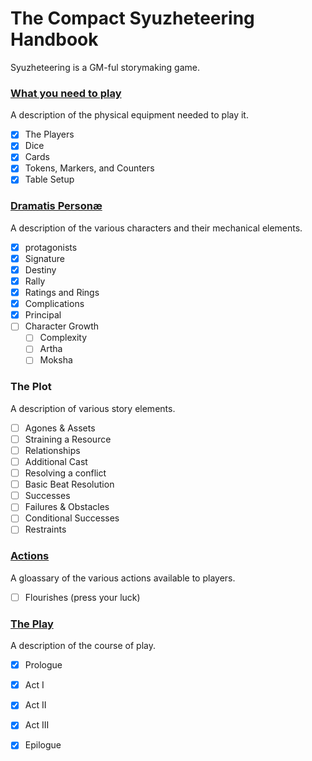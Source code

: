 The Compact Syuzheteering Handbook
===============

Syuzheteering is a GM-ful storymaking game.

### [What you need to play](./what_you_need.md)
A description of the physical equipment needed to play it.
- [X] The Players
- [X] Dice
- [X] Cards
- [X] Tokens, Markers, and Counters
- [X] Table Setup
### [Dramatis Personæ](./dramatis_personae.md)
A description of the various characters and their mechanical elements.
- [X] protagonists
- [X] Signature
- [X] Destiny
- [X] Rally
- [X] Ratings and Rings
- [X] Complications
- [X] Principal
- [ ] Character Growth
  - [ ] Complexity
  - [ ] Artha
  - [ ] Moksha
### The Plot
A description of various story elements.
- [ ] Agones & Assets
- [ ] Straining a Resource
- [ ] Relationships
- [ ] Additional Cast
- [ ] Resolving a conflict
- [ ] Basic Beat Resolution
- [ ] Successes
- [ ] Failures & Obstacles
- [ ] Conditional Successes
- [ ] Restraints
### [Actions](./glossary.md)
A gloassary of the various actions available to players.
- [ ] Flourishes (press your luck)
### [The Play](./the_play.md)
A description of the course of play.
- [X] Prologue
- [X] Act I
- [X] Act II
- [X] Act III
- [X] Epilogue






